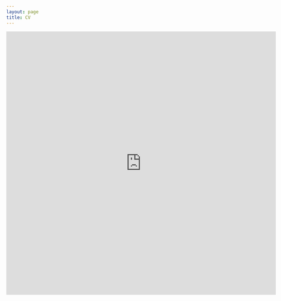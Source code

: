 ```yaml
---
layout: page
title: CV
---
```


<iframe src="http://docs.google.com/gview?url=https://geraldmc.github.io/assets/gmccollam_resume_072016.pdf&embedded=true" style="width:718px; height:700px;" frameborder="0"></iframe>
